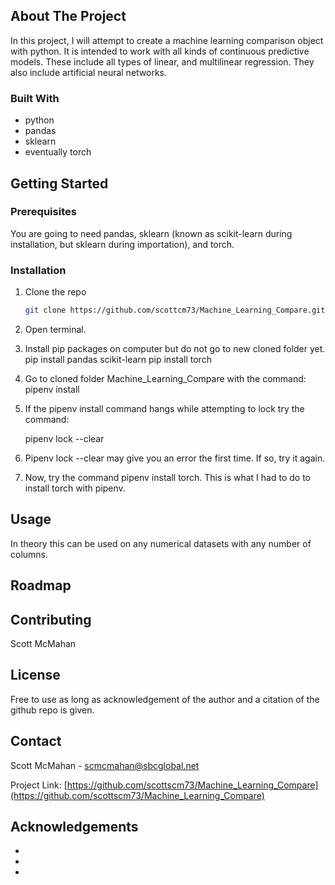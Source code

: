 <!-- ABOUT THE PROJECT -->
## About The Project

In this project, I will attempt to create a machine learning comparison object with python. It is intended to work with all kinds of continuous predictive models. These include all types of linear, and multilinear regression. They also include artificial neural networks.






### Built With

* python
* pandas
* sklearn
* eventually torch





<!-- GETTING STARTED -->
## Getting Started



### Prerequisites


You are going to need pandas, sklearn (known as scikit-learn during installation, but sklearn during importation), and torch.



### Installation

1. Clone the repo
   ```sh
   git clone https://github.com/scottcm73/Machine_Learning_Compare.git
   ```
2. Open terminal.
3. Install pip packages on computer but do not go to new cloned folder yet. 
   pip install pandas scikit-learn 
   pip install torch
3. Go to cloned folder Machine_Learning_Compare with the command:
   pipenv install

4. If the pipenv install command hangs while attempting to lock try the command:

   pipenv lock --clear

5. Pipenv lock --clear may give you an error the first time. If so, try it again.

6. Now, try the command pipenv install torch. This is what I had to do to install torch with pipenv.


<!-- USAGE EXAMPLES -->
## Usage

In theory this can be used on any numerical datasets with any number of columns. 



<!-- ROADMAP -->
## Roadmap





<!-- CONTRIBUTING -->
## Contributing

Scott McMahan


<!-- LICENSE -->
## License

Free to use as long as acknowledgement of the author and a citation of the github repo is given.



<!-- CONTACT -->
## Contact

Scott McMahan - scmcmahan@sbcglobal.net 

Project Link: [https://github.com/scottscm73/Machine_Learning_Compare](https://github.com/scottscm73/Machine_Learning_Compare)



<!-- ACKNOWLEDGEMENTS -->
## Acknowledgements



* []()
* []()
* []()





<!-- MARKDOWN LINKS & IMAGES -->